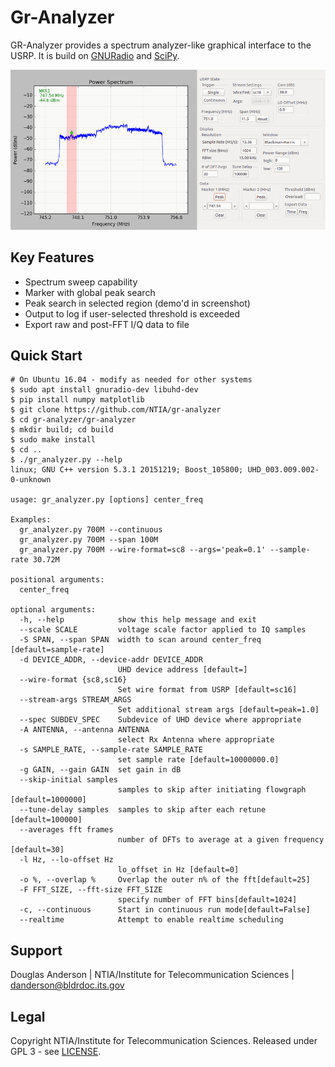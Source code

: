 Gr-Analyzer
===========

GR-Analyzer provides a spectrum analyzer-like graphical interface to
the USRP. It is build on
[GNURadio](http://gnuradio.org/redmine/projects/gnuradio/wiki) and
[SciPy](http://www.scipy.org/).

![gr-analyzer screenshot](extras/gr_analyzer_screenshot.png)

Key Features
------------

* Spectrum sweep capability
* Marker with global peak search
* Peak search in selected region (demo'd in screenshot)
* Output to log if user-selected threshold is exceeded
* Export raw and post-FFT I/Q data to file

Quick Start
-----------
```
# On Ubuntu 16.04 - modify as needed for other systems
$ sudo apt install gnuradio-dev libuhd-dev
$ pip install numpy matplotlib
$ git clone https://github.com/NTIA/gr-analyzer
$ cd gr-analyzer/gr-analyzer
$ mkdir build; cd build
$ sudo make install
$ cd ..
$ ./gr_analyzer.py --help
linux; GNU C++ version 5.3.1 20151219; Boost_105800; UHD_003.009.002-0-unknown

usage: gr_analyzer.py [options] center_freq

Examples:
  gr_analyzer.py 700M --continuous
  gr_analyzer.py 700M --span 100M
  gr_analyzer.py 700M --wire-format=sc8 --args='peak=0.1' --sample-rate 30.72M

positional arguments:
  center_freq

optional arguments:
  -h, --help            show this help message and exit
  --scale SCALE         voltage scale factor applied to IQ samples
  -S SPAN, --span SPAN  width to scan around center_freq [default=sample-rate]
  -d DEVICE_ADDR, --device-addr DEVICE_ADDR
                        UHD device address [default=]
  --wire-format {sc8,sc16}
                        Set wire format from USRP [default=sc16]
  --stream-args STREAM_ARGS
                        Set additional stream args [default=peak=1.0]
  --spec SUBDEV_SPEC    Subdevice of UHD device where appropriate
  -A ANTENNA, --antenna ANTENNA
                        select Rx Antenna where appropriate
  -s SAMPLE_RATE, --sample-rate SAMPLE_RATE
                        set sample rate [default=10000000.0]
  -g GAIN, --gain GAIN  set gain in dB
  --skip-initial samples
                        samples to skip after initiating flowgraph [default=1000000]
  --tune-delay samples  samples to skip after each retune [default=100000]
  --averages fft frames
                        number of DFTs to average at a given frequency [default=30]
  -l Hz, --lo-offset Hz
                        lo_offset in Hz [default=0]
  -o %, --overlap %     Overlap the outer n% of the fft[default=25]
  -F FFT_SIZE, --fft-size FFT_SIZE
                        specify number of FFT bins[default=1024]
  -c, --continuous      Start in continuous run mode[default=False]
  --realtime            Attempt to enable realtime scheduling
```

Support
-------
Douglas Anderson | NTIA/Institute for Telecommunication Sciences | danderson@bldrdoc.its.gov

Legal
-----
Copyright NTIA/Institute for Telecommunication Sciences. Released under GPL 3 - see [LICENSE](LICENSE.txt).
